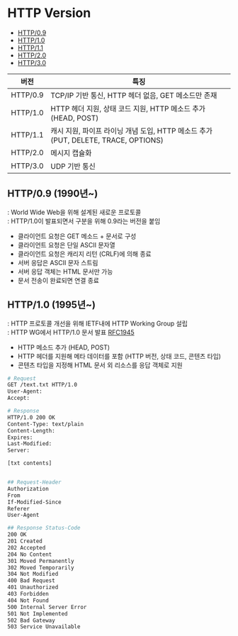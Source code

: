 # HTTP Version

- [HTTP/0.9](#http-0.9)
- [HTTP/1.0](#http-1.0)
- [HTTP/1.1](./http-v1-1.md)
- [HTTP/2.0](./http-v2.md)
- [HTTP/3.0](./http-v3.md)


버전 | 특징
---|---
HTTP/0.9  | TCP/IP 기반 통신, HTTP 헤더 없음, GET 메소드만 존재
HTTP/1.0  | HTTP 헤더 지원, 상태 코드 지원, HTTP 메소드 추가 (HEAD, POST)
HTTP/1.1  | 캐시 지원, 파이프 라이닝 개념 도입, HTTP 메소드 추가 (PUT, DELETE, TRACE, OPTIONS)
HTTP/2.0  | 메시지 캡슐화
HTTP/3.0  | UDP 기반 통신  



## HTTP/0.9 (1990년~)
: World Wide Web을 위해 설계된 새로운 프로토콜    
: HTTP/1.0이 발표되면서 구분을 위해 0.9라는 버전을 붙임   

- 클라이언트 요청은 GET 메소드 + 문서로 구성  
- 클라이언트 요청은 단일 ASCII 문자열
- 클라이언트 요청은 캐리지 리턴 (CRLF)에 의해 종료  
- 서버 응답은 ASCII 문자 스트림
- 서버 응답 객체는 HTML 문서만 가능
- 문서 전송이 완료되면 연결 종료



## HTTP/1.0 (1995년~)  
: HTTP 프로토콜 개선을 위해 IETF내에 HTTP Working Group 설립    
: HTTP WG에서 HTTP/1.0 문서 발표 [RFC1945](https://tools.ietf.org/html/rfc1945)  

- HTTP 메소드 추가 (HEAD, POST)
- HTTP 헤더를 지원해 메타 데이터를 포함 (HTTP 버전, 상태 코드, 콘텐츠 타입)   
- 콘텐츠 타입을 지정해 HTML 문서 외 리소스를 응답 객체로 지원  

```bash
# Request
GET /text.txt HTTP/1.0
User-Agent:  
Accept:

# Response
HTTP/1.0 200 OK
Content-Type: text/plain
Content-Length:
Expires:
Last-Modified:
Server:

[txt contents]


## Request-Header
Authorization      
From
If-Modified-Since
Referer
User-Agent

## Response Status-Code
200 OK
201 Created
202 Accepted
204 No Content
301 Moved Permanently
302 Moved Temporarily
304 Not Modified
400 Bad Request
401 Unauthorized
403 Forbidden
404 Not Found
500 Internal Server Error
501 Not Implemented
502 Bad Gateway
503 Service Unavailable
```
